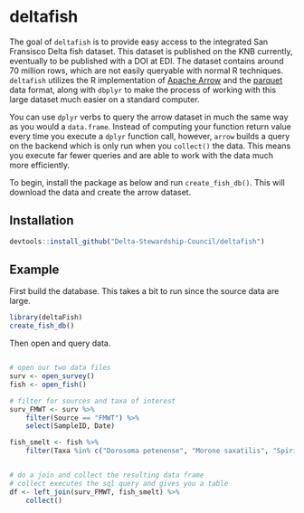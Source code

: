 
# deltafish

The goal of `deltafish` is to provide easy access to the integrated San Fransisco Delta fish dataset. This dataset is published on the KNB currently, eventually to be published with a DOI at EDI. The dataset contains around 70 million rows, which are not easily queryable with normal R techniques. `deltafish` utilizes the R implementation of [Apache Arrow](https://arrow.apache.org/docs/r/) and the [parquet](https://parquet.apache.org/documentation/latest/) data format, along with `dbplyr` to make the process of working with this large dataset much easier on a standard computer. 

You can use `dplyr` verbs to query the arrow dataset in much the same way as you would a `data.frame`. Instead of computing your function return value every time you execute a `dplyr` function call, however, `arrow` builds a query on the backend which is only run when you `collect()` the data. This means you execute far fewer queries and are able to work with the data much more efficiently.

To begin, install the package as below and run `create_fish_db()`. This will download the data and create the arrow dataset.

## Installation

``` r
devtools::install_github("Delta-Stewardship-Council/deltafish")
```

## Example

First build the database. This takes a bit to run since the source data are large.

``` r
library(deltaFish)
create_fish_db()
```

Then open and query data.

```r

# open our two data files
surv <- open_survey()
fish <- open_fish()

# filter for sources and taxa of interest
surv_FMWT <- surv %>% 
    filter(Source == "FMWT") %>% 
    select(SampleID, Date)

fish_smelt <- fish %>% 
    filter(Taxa %in% c("Dorosoma petenense", "Morone saxatilis", "Spirinchus thaleichthys"))


# do a join and collect the resulting data frame
# collect executes the sql query and gives you a table
df <- left_join(surv_FMWT, fish_smelt) %>% 
    collect() 

```

